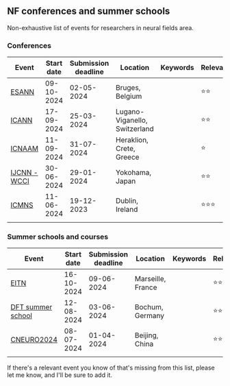 ## NF conferences and summer schools

Non-exhaustive list of events for researchers in neural fields area.

### Conferences

| Event                                                 | Start date | Submission deadline | Location                      | Keywords | Relevance |
| ----------------------------------------------------- | ---------- | ------------------- | ----------------------------- | -------- | --------- |
| [ESANN](https://www.esann.org/)                       | 09-10-2024 | 02-05-2024          | Bruges, Belgium               |          | ⭐⭐        |
| [ICANN](https://e-nns.org/icann2024/important-dates/) | 17-09-2024 | 25-03-2024          | Lugano-Viganello, Switzerland |          | ⭐⭐        |
| [ICNAAM](http://icnaam.org/)                          | 11-09-2024 | 31-07-2024          | Heraklion, Crete, Greece      |          | ⭐         |
| [IJCNN - WCCI](https://2024.ieeewcci.org/)            | 30-06-2024 | 29-01-2024          | Yokohama, Japan               |          | ⭐⭐        |
| [ICMNS](https://www.danieleavitabile.com/icmns24/)    | 11-06-2024 | 19-12-2023          | Dublin, Ireland               |          | ⭐⭐⭐       |
|                                                       |            |                     |                               |          |           |

### Summer schools and courses

| Event                                                                                                     | Start date | Submission deadline | Location          | Keywords | Relevance |
| --------------------------------------------------------------------------------------------------------- | ---------- | ------------------- | ----------------- | -------- | --------- |
| [EITN](https://www.ebrains.eu/news-and-events/eitn-ebrains-fall-school-in-computational-neuroscience)     | 16-10-2024 | 09-06-2024          | Marseille, France |          | ⭐⭐        |
| [DFT summer school](https://dynamicfieldtheory.org/events/neuronal_dynamics_for_embodied_cognition_2024/) | 12-08-2024 | 03-06-2024          | Bochum, Germany   |          | ⭐⭐⭐       |
| [CNEURO2024](https://www.cneuro.net/cneuro2024)                                                           | 08-07-2024 | 01-04-2024          | Beijing, China    |          | ⭐⭐        |
|                                                                                                           |            |                     |                   |          |           |

If there's a relevant event you know of that's missing from this list, please let me know, and I'll be sure to add it.
